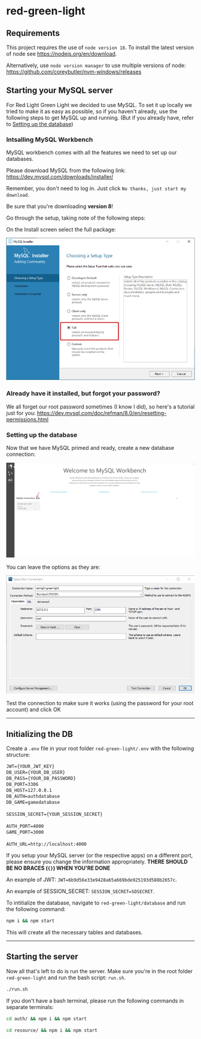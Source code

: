 # red-green-light

## Requirements

This project requires the use of `node version 18`. To install the latest version of node see https://nodejs.org/en/download. 

Alternatively, use `node version manager` to use multiple versions of node: https://github.com/coreybutler/nvm-windows/releases

## Starting your MySQL server
For Red Light Green Light we decided to use MySQL. To set it up locally we tried to make it as easy as possible, so if you haven't already, use the following steps to get MySQL up and running. (But if you already have, refer to [Setting up the database](#setting-up-the-database))

### Intsalling MySQL Workbench
MySQL workbench comes with all the features we need to set up our databases.

Please download MySQL from the following link: https://dev.mysql.com/downloads/installer/

Remember, you don't need to log in. Just click `No thanks, just start my download`.

Be sure that you're downloading **version 8**!

Go through the setup, taking note of the following steps:

On the Install screen select the full package:

![Choose setup type](readme_images/choose_setup_type.png)

### Already have it installed, but forgot your password?
We all forget our root password sometimes (I know I did), so here's a tutorial just for you: https://dev.mysql.com/doc/refman/8.0/en/resetting-permissions.html

### Setting up the database
Now that we have MySQL primed and ready, create a new database connection:

![Add a new connection](readme_images/add_connection.png)

You can leave the options as they are:

![Create connection](readme_images/create_connection.png)

Test the connection to make sure it works (using the password for your root account) and click OK

---

## Initializing the DB

Create a `.env` file in your root folder `red-green-light/.env` with the following structure:

```
JWT={YOUR_JWT_KEY}
DB_USER={YOUR_DB_USER}
DB_PASS={YOUR_DB_PASSWORD}
DB_PORT=3306
DB_HOST=127.0.0.1
DB_AUTH=authdatabase
DB_GAME=gamedatabase

SESSION_SECRET={YOUR_SESSION_SECRET}

AUTH_PORT=4000
GAME_PORT=3000

AUTH_URL=http://localhost:4000
```

If you setup your MySQL server (or the respective apps) on a different port, please ensure you change the information appropriately. **THERE SHOULD BE NO BRACES (`{}`) WHEN YOU'RE DONE**

An example of JWT: `JWT=6b9d56e33e9428a65a669bde925193d588b2657c`.

An example of SESSION_SECRET: `SESSION_SECRET=SOSECRET`.

To intitialize the database, navigate to `red-green-light/database` and run the following command:

```bash
npm i && npm start
```

This will create all the necessary tables and databases.

---

## Starting the server

Now all that's left to do is run the server. Make sure you're in the root folder `red-green-light` and run the bash script: `run.sh`. 

```bash
./run.sh
```

If you don't have a bash terminal, please run the following commands in separate terminals:

```bash
cd auth/ && npm i && npm start
```

```bash
cd resource/ && npm i && npm start
```